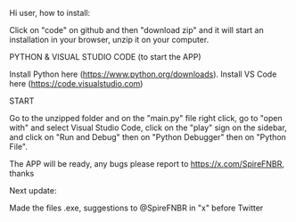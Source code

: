 Hi user, how to install:

Click on "code" on github and then "download zip" and it will start an installation in your browser, unzip it on your computer.

PYTHON & VISUAL STUDIO CODE (to start the APP)

Install Python here (https://www.python.org/downloads).
Install VS Code here (https://code.visualstudio.com)

START

Go to the unzipped folder and on the "main.py" file right click, go to "open with" and select Visual Studio Code, click on the "play" sign on the sidebar, and click on "Run and Debug" then on "Python Debugger" then on "Python File".

The APP will be ready, any bugs please report to https://x.com/SpireFNBR, thanks

Next update:

Made the files  .exe, suggestions to @SpireFNBR in "x" before Twitter
